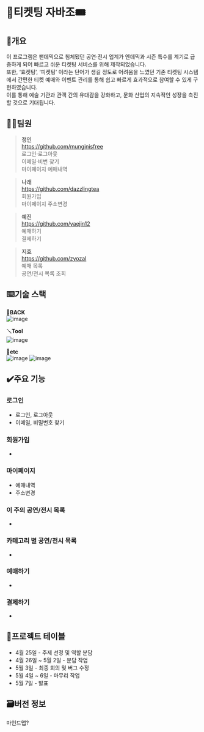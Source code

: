 # 🎫티켓팅 자바조🎟


## 📄개요
이 프로그램은 팬데믹으로 침체됐던 공연·전시 업계가 엔데믹과 시즌 특수를 계기로 급증하게 되어 빠르고 쉬운 티켓팅 서비스를 위해 제작되었습니다.<br>
또한, ‘효켓팅’, ‘피켓팅’ 이라는 단어가 생길 정도로 어려움을 느꼈던 기존 티켓팅 시스템에서 간편한 티켓 예매와 이벤트 관리를 통해 쉽고 빠르게 효과적으로 참여할 수 있게 구현하였습니다.<br>
이를 통해 예술 기관과 관객 간의 유대감을 강화하고, 문화 산업의 지속적인 성장을 촉진할 것으로 기대됩니다.

## 🧑‍💻팀원

> **정인** <br>
> https://github.com/munginisfree <br>
> 로그인·로그아웃 <br>
> 이메일·비번 찾기 <br>
> 마이페이지 예매내역 <br>

> **나래** <br>
> https://github.com/dazzlingtea <br>
> 회원가입 <br>
> 마이페이지 주소변경<br>

> **예진** <br>
> https://github.com/yaejin12 <br>
> 예매하기 <br>
> 결제하기 <br>

> **지효** <br>
> https://github.com/zyozal <br>
> 예매 목록 <br>
> 공연/전시 목록 조회 <br>

## ⌨️기술 스택
🔧**BACK** <br>
![image](https://camo.githubusercontent.com/62a1bdf0e068235d4517aa6be7f60b95734f40a0aa188faf6b4323f317088786/68747470733a2f2f696d672e736869656c64732e696f2f62616467652f4a6176612d2532334544384230302e7376673f7374796c653d666c61742d737175617265266c6f676f3d6f70656e6a646b266c6f676f436f6c6f723d7768697465)

🪛**Tool** <br>
![image](https://camo.githubusercontent.com/e20c0b2e0697e1c030064a26d5fcf7e50d84cb87806cb2c59d5d53c3bf504d92/68747470733a2f2f696d672e736869656c64732e696f2f62616467652f496e74656c6c694a494445412d3030303030302e7376673f7374796c653d666c61742d737175617265266c6f676f3d696e74656c6c696a2d69646561266c6f676f436f6c6f723d7768697465)

🔩**etc** <br>
![image](https://camo.githubusercontent.com/416d64144788af573a0c74b0fbecf34c58dfffd77e264546b2fbcdcd0ee9c8d9/68747470733a2f2f696d672e736869656c64732e696f2f62616467652f4769742d4630353033323f7374796c653d666c61742d737175617265266c6f676f3d676974266c6f676f436f6c6f723d7768697465)
![image](https://camo.githubusercontent.com/bb2afe09fad1cc5aff2c77fda1c4baac343806b13f938c9b9c466f99cf91d636/68747470733a2f2f696d672e736869656c64732e696f2f62616467652f4769744875622d3138313731373f7374796c653d666c61742d737175617265266c6f676f3d476974487562266c6f676f436f6c6f723d7768697465) 

## ✔️주요 기능
### 로그인
- 로그인, 로그아웃
- 이메일, 비밀번호 찾기
### 회원가입
-
### 마이페이지
- 예매내역
- 주소변경
### 이 주의 공연/전시 목록
-
### 카테고리 별 공연/전시 목록
-
### 예매하기
-
### 결제하기
-



## 📅프로젝트 테이블
- 4월 25일 - 주제 선정 및 역할 분담
- 4월 26일 ~ 5월 2일 - 분담 작업
- 5월 3일 - 최종 회의 및 버그 수정
- 5월 4일 ~ 6일 - 마무리 작업
- 5월 7일 - 발표

## 🗃️버전 정보
마인드맵?
